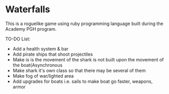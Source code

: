 ﻿# Waterfalls
This is a roguelike game using ruby programming language built during the Academy PGH program.

TO-DO List:
* Add a health system & bar
* Add pirate ships that shoot projectiles
* Make is is the movement of the shark is not built upon the movement of the boat(Asynchronous
* Make shark it's own class so that there may be several of them
* Make fog of war/lighted area
* Add upgrades for boats i.e. sails to make boat go faster, weapons, armor
